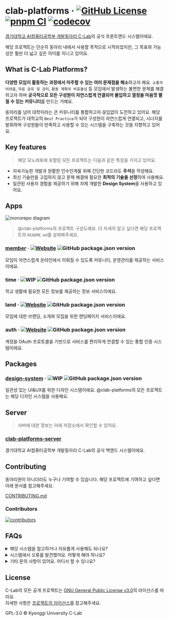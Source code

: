 # clab-platforms &middot; [![GitHub License](https://img.shields.io/github/license/KGU-C-Lab/clab-platforms)](https://github.com/kgu-clab/clab-platforms/blob/main/LICENSE) [![pnpm CI](https://github.com/kgu-clab/clab-platforms/actions/workflows/app-ci.yml/badge.svg)](https://github.com/kgu-clab/clab-platforms/actions/workflows/pnpm-ci.yml) [![codecov](https://codecov.io/gh/kgu-clab/clab-platforms/graph/badge.svg?token=Z5PFR6US6Z)](https://codecov.io/gh/kgu-clab/clab-platforms)

[경기대학교 AI컴퓨터공학부 개발동아리 C-Lab](https://www.clab.page/)의 공식 프론트엔드 시스템이에요.

해당 프로젝트는 단순히 동아리 내에서 사용할 목적으로 시작되었지만, 그 목표와 가능성은 훨씬 더 넓고 깊은 의미를 지니고 있어요.

## What is C-Lab Platforms?

**다양한 모임이 활동하는 과정에서 마주할 수 있는 여러 문제점을 해소**하고자 해요. `소통의 어려움`, `자료 공유 및 관리`, `활동 계획의 비효율성` 등 모임에서 발생하는 불편한 문제를 해결하고자 하며 **궁극적으로 모든 구성원이 자연스럽게 연결되어 몰입하고 열정을 마음껏 펼칠 수 있는 커뮤니티**를 만드는 거예요.

동아리를 넘어 대학이라는 큰 커뮤니티를 통합하고자 끊임없이 도전하고 있어요. 해당 프로젝트가 대학교의 `Best Practice`가 되어 구성원이 자연스럽게 연결되고, 시너지를 발휘하며 구성원들이 만족하고 사용할 수 있는 시스템을 구축하는 것을 지향하고 있어요.

## Key features

> 해당 모노레포에 포함된 모든 프로젝트는 다음과 같은 특징을 가지고 있어요.

- 지속가능한 개발과 원활한 인수인계를 위해 간단한 코드라도 **주석**을 작성해요.
- 최신 기술만을 고집하지 않고 문제 해결에 필요한 **최적의 기술을 선정**하여 사용해요.
- 일관된 사용자 경험을 제공하기 위해 자체 개발한 **Design System**을 사용하고 있어요.

## Apps

![monorepo diagram](https://github.com/user-attachments/assets/fae92084-3945-47ee-b1a9-fffad4a09cd9)

> @clab-platforms의 프로젝트 구성도예요. 더 자세히 알고 싶다면 해당 프로젝트의 `README.md`를 살펴봐주세요.

### [member](https://github.com/kgu-clab/clab-platforms/blob/main/apps/member) &middot; [![Website](https://img.shields.io/website?url=https%3A%2F%2Fplay.clab.page&up_message=online&up_color=black&down_message=offline&down_color=black&label=in%20production&labelColor=black)](https://play.clab.page/) ![GitHub package.json version](https://img.shields.io/github/package-json/v/KGU-C-Lab/clab-platforms?filename=apps%2Fmember%2Fpackage.json&labelColor=black&color=black)

모임이 자연스럽게 온라인에서 이뤄질 수 있도록 커뮤니티, 운영관리를 제공하는 서비스이에요.

### time &middot; ![WIP](https://img.shields.io/badge/work_in_progress-black) ![GitHub package.json version](https://img.shields.io/github/package-json/v/KGU-C-Lab/clab-platforms?filename=apps%2Ftime%2Fpackage.json&labelColor=black&color=black)

학교 생활에 필요한 모든 정보를 제공하는 정보 서비스이에요.

### land &middot; [![Website](https://img.shields.io/website?url=https%3A%2F%2Fwww.clab.page&up_message=online&up_color=black&down_message=offline&down_color=black&label=in%20production&labelColor=black)](https://www.clab.page/) ![GitHub package.json version](https://img.shields.io/github/package-json/v/KGU-C-Lab/clab-platforms?filename=apps%2Fland%2Fpackage.json&labelColor=black&color=black)

모임에 대한 브랜딩, 소개와 모집을 위한 랜딩페이지 서비스이에요.

### auth &middot; [![Website](https://img.shields.io/website?url=https%3A%2F%2Fauth.clab.page&up_message=online&up_color=black&down_message=offline&down_color=black&label=in%20production&labelColor=black)](https://auth.clab.page/) ![GitHub package.json version](https://img.shields.io/github/package-json/v/KGU-C-Lab/clab-platforms?filename=apps%2Fauth%2Fpackage.json&labelColor=black&color=black)

계정을 OAuth 프로토콜을 기반으로 서비스를 편리하게 연결할 수 있는 통합 인증 시스템이에요.

## Packages

### [design-system](https://github.com/kgu-clab/clab-platforms/tree/main/packages/design-system) &middot; ![WIP](https://img.shields.io/badge/work_in_progress-black) ![GitHub package.json version](https://img.shields.io/github/package-json/v/KGU-C-Lab/clab-platforms?filename=packages%2Fdesign-system%2Fpackage.json&labelColor=black&color=black)

일관성 있는 UI&UX를 위한 디자인 시스템이에요. @clab-platforms의 모든 프로젝트는 해당 디자인 시스템을 사용해요.

## Server

> 서버에 대한 정보는 아래 저장소에서 확인할 수 있어요.

### [clab-platforms-server](https://github.com/kgu-clab/clab-platforms-server)

경기대학교 AI컴퓨터공학부 개발동아리 C-Lab의 공식 백엔드 시스템이에요.

## Contributing

동아리원이 아니더라도 누구나 기여할 수 있습니다. 해당 프로젝트에 기여하고 싶다면 아래 문서를 참고해주세요.

[CONTRIBUTING.md](https://github.com/kgu-clab/clab-platforms/blob/main/CONTRIBUTING.md)

### Contributors

[![contributors](https://contrib.rocks/image?repo=KGU-C-Lab/clab-platforms)](https://github.com/kgu-clab/clab-platforms/contributors)

## FAQs

<details>
  <summary>해당 시스템을 참고하거나 자유롭게 사용해도 되나요?</summary>
  네, 가능합니다! 이 프로젝트는 GNU 라이센스 하에 배포되어 있으며, 라이센스 조건에 따라 자유롭게 사용하실 수 있어요.
</details>

<details>
  <summary>시스템에서 오류를 발견했어요. 어떻게 해야 하나요?</summary>
  모든 사용자의 기여를 환영합니다! 버그를 발견하셨거나 프로젝트에 기여하고 싶으신 경우, 프로젝트의 <code>Contributing</code> 섹션을 확인해주세요.
</details>

<details>
  <summary>기타 문의 사항이 있어요. 어디서 할 수 있나요?</summary>
  Github에 기재된 <code>EMail</code>에 문의 남겨주시거나 공식 홈페이지 우측 하단의 <code>라이브챗</code>을 이용해주세요.
</details>

## License

C-Lab의 모든 공개 프로젝트는 [GNU General Public License v3.0](https://github.com/kgu-clab/clab-platforms/blob/main/LICENSE)의 라이선스를 따라요.  
자세한 사항은 [프로젝트의 라이선스](LICENSE)를 참고해주세요.

GPL-3.0 © Kyonggi University C-Lab
